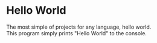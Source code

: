 # Hello World
The most simple of projects for any language, hello world.
<br />
This program simply prints "Hello World" to the console.
